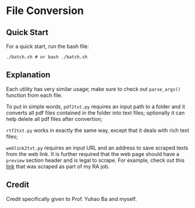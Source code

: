 # File Conversion

## Quick Start

For a quick start, run the bash file:

```
./batch.sh # or bash ./batch.sh
```

## Explanation

Each utility has very similar usage; make sure to check out `parse_args()` function from each file.

 To put in simple words, `pdf2txt.py` requires an input path to a folder and it converts all pdf files contained in the folder into text files; optionally it can help delete all pdf files after convertion;
 
`rtf2txt.py` works in exactly the same way, except that it deals with rich text files;

`weblink2txt.py` requires an input URL and an address to save scraped texts from the web link. It is further required that the web page should have a `preview` section header and is legal to scrape. For example, check out this [link](https://www.congress.gov/congressional-report/115th-congress/senate-report/125/1,%22115th) that was scraped as part of my RA job.

## Credit

Credit specifically given to Prof. Yuhao Ba and myself.